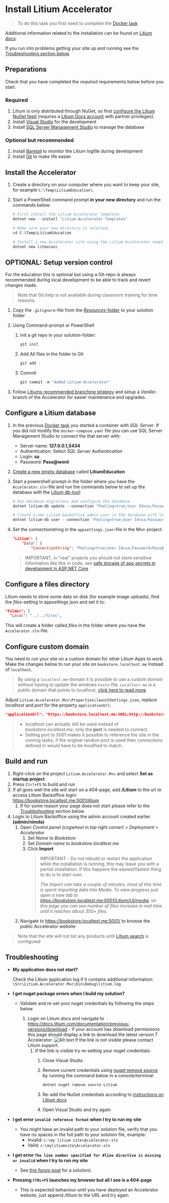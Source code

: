 # Install Litium Accelerator

> To do this task you first need to complete the [Docker task](../Docker)

Additional information related to the installation can be found on [Litium docs](https://docs.litium.com/documentation/litium-accelerators/install-litium-accelerator).

If you run into problems getting your site up and running see the [Troubleshooting section below](#troubleshooting).

## Preparations

Check that you have completed the _required_ requirements below before you start.

### Required

1. Litium is only distributed through NuGet, so first  [configure the Litium NuGet feed](https://docs.litium.com/documentation/get-started/litium-packages) (requires a [Litium Docs account](https://docs.litium.com/system_pages/createlitiumaccount) with partner privileges).
1. Install [Visual Studio](https://visualstudio.microsoft.com/) for the development
1. Install [SQL Server Management Studio](https://docs.microsoft.com/sv-se/sql/ssms/download-sql-server-management-studio-ssms) to manage the database

### Optional but recommended

1. Install [Baretail](https://www.baremetalsoft.com/baretail/) to monitor the Litium logfile during development
1. Install [Git](https://git-scm.com/) to make life easier

## Install the Accelerator

1. Create a directory on your computer where you want to keep your site, for example `C:\Temp\LitiumEducation\`.
1. Start a PowerShell command prompt **in your new directory**  and run the commands below:

    ```PowerShell
    # First install the Litium Accelerator template:
    dotnet new --install "Litium.Accelerator.Templates"

    # Make sure your new directory is selected:
    cd C:\Temp\LitiumEducation

    # Install a new Accelerator site using the Litium Accelerator template
    dotnet new litmvcacc
    ```

## OPTIONAL: Setup version control

For the education this is optional but using a Git-repo is always recommended during local development to be able to track and revert changes made.

> Note that Git help is not available during classroom training for time reasons.

1. Copy the `.gitignore`-file from the [_Resources_-folder](Resources/.gitignore) to your solution folder
1. Using Command-prompt or PowerShell
    1. Init a git repo in your solution-folder:

        ```PowerShell
        git init
        ```

    1. Add All files in the folder to Git

        ```PowerShell
        git add .
        ```

    1. Commit

        ```PowerShell
        git commit -m "Added Litium Accelerator"
        ```

1. Follow [Litiums recommended  branching strategy](https://docs.litium.com/documentation/litium-accelerators/install-litium-accelerator/maintain-the-litium-accelerator-solution) and setup a _Vanilla_-branch of the Accelerator for easier maintenance and upgrades.

## Configure a Litium database

1. In the previous [Docker task](../Docker) you started a container with _SQL Server_. If you did not modify the `docker-compose.yaml` file you can use SQL Server Management Studio to connect the that server with:

    * Server name: **127.0.0.1,5434**
    * Authentication: Select _SQL Server Authentication_
    * Login: **sa**
    * Password: **Pass@word**

1. [Create a new empty database](https://docs.microsoft.com/en-us/sql/relational-databases/databases/create-a-database?view=sql-server-ver15#SSMSProcedure) called **LitiumEducation**
1. Start a powershell prompt in the folder where you have the `Accelerator.sln`-file and run the commands below to set up the database with the [Litium db-tool](https://docs.litium.com/documentation/get-started/database-management):

    ```PowerShell
    # Run database migrations and configure the database
    dotnet litium-db update --connection "Pooling=true;User Id=sa;Password=Pass@word;Database=LitiumEducation;Server=127.0.0.1,5434"

    # Create a new Litium backoffice admin user in the database with login admin/nimda
    dotnet litium-db user --connection "Pooling=true;User Id=sa;Password=Pass@word;Database=LitiumEducation;Server=127.0.0.1,5434" --login admin --password nimda
    ```

1. Set the connectionstring in the `appsettings.json`-file in the Mvc-project:

    ```JSON
    "Litium": {
        "Data": {
            "ConnectionString": "Pooling=true;User Id=sa;Password=Pass@word;Database=LitiumEducation;Server=127.0.0.1,5434",
    ```

    > IMPORTANT, in "real" projects you should not store sensitive information like this in code, see [safe storage of app secrets in development in ASP.NET Core](https://docs.microsoft.com/en-us/aspnet/core/security/app-secrets?view=aspnetcore-6.0&tabs=windows)

## Configure a files directory

Litium needs to store some data on disk (for example image uploads), find the _files_-setting in appsettings json and set it to:

```JSON
"Folder": {
  "Local": "../../files",
```

This will create a folder called _files_ in the folder where you have the `Accelerator.sln`-file.

## Configure custom domain

You need to run your site on a custom domain for other Litium Apps to work. Make the changes below to run your site on `bookstore.localtest.me` instead of `localhost`.

> By using a `localtest.me`-domain it is possible to use a custom domain without having to update the windows `hosts`-file. `Localtest.me` is a public domain that points to localhost, [click here to read more](http://readme.localtest.me/).

Adjust `Litium.Accelerator.Mvc\Properties\launchSettings.json`, replace _localhost_ and _port_ for the property `applicationUrl`:

```JSON
"applicationUrl": "https://bookstore.localtest.me:5001;http://bookstore.localtest.me:5000"
```

> * _localhost_ can actually still be used instead of _bookstore.localtest.me_, only the **port** is needed to connect.
> * Setting port to _5001_ makes it possible to reference the site in the coming tasks, if the original random port is used then connections defined in would have to be modified to match.

## Build and run

1. Right-click on the project `Litium.Accelerator.Mvc` and select **Set as startup project**
1. Press `Ctrl+F5` to build and run
1. If all goes well the site will start on a 404-page, add **/Litium** to the url to access Litium Backoffice login: <https://bookstore.localtest.me:5001/litium>
    1. If for some reason your page does not start please refer to the [Troubleshooting](#troubleshooting) section below
1. Login to Litium Backoffice using the admin account created earlier **(admin/nimda)**
    1. Open _Control panel (cogwheel in top right corner) > Deployment > Accelerator_
        1. Set _Name_ to _Bookstore_
        1. Set _Domain name_ to _bookstore.localtest.me_
        1. Click **Import**
            > IMPORTANT - Do not rebuild or restart the application while the installation is running, this may leave you with a partial installation. If this happens the easiest/fastest thing to do is to start over.
            >
            > _The import can take a couple of minutes, most of this time is spent importing data into Media. To view progress just open a new tab to <https://bookstore.localtest.me:5001/Litium/UI/media>, on this page you can see number of files increase in real time until it reaches about 350+ files._
    1. Navigate to <https://bookstore.localtest.me:5001/> to browse the public Accelerator website

> Note that the site will not list any products until [Litium search](../Litium%20search) is configured

## Troubleshooting

* **My application does not start?**

    Check the Litium application log if it contains additional information:  `\Src\Litium.Accelerator.Mvc\bin\Debug\litium.log`

* **I get nuget package errors when I build my solution?**

  * Validate and re-set your nuget credentials by following the steps below

    1. Login on Litium docs and navigate to <https://docs.litium.com/documentation/previous-versions/download> - if your account has download permissions this page should display a link to download the latest version 7 Accelerator:
            ![Alt text](Images/download-with-permissions.png "Download page with permissions")
        If the link is not visible please contact Litium support.
        1. If the link is visible try re-setting your nuget credentials:
            1. Close Visual Studio
            1. Remove current credentials using [nuget remove source](https://docs.microsoft.com/en-us/dotnet/core/tools/dotnet-nuget-remove-source) by running the command below in a console/terminal:

                ```PowerShell
                dotnet nuget remove source Litium
                ```

            1. Re-add the NuGet credentials according to [instructions on Litium docs](https://docs.litium.com/documentation/get-started/litium-packages)
            1. Open Visual Studio and try again

* **I get error `invalid reference format` when I try to run my site**

  * You might have an invalid path to your solution file, verify that you have no spaces in the full path to your solution file, example:
    * Invalid: `c:\my litium site\Accelerator.sln`
    * Valid: `c:\mylitiumsite\Accelerator.sln`

* **I get error `The line number specified for #line directive is missing or invalid` when I try to run my site**

  * See [this forum post](https://forum.litium.com/t/getting-line-number-error-after-installing-visual-studio-2022/2302/2) for a solution).

* **Pressing `CTRL+F5` launches my browser but all I see is a 404-page**

  * This is expected behaviour until you have deployed an Accelerator website, just append _/litium_ to the URL and try again
